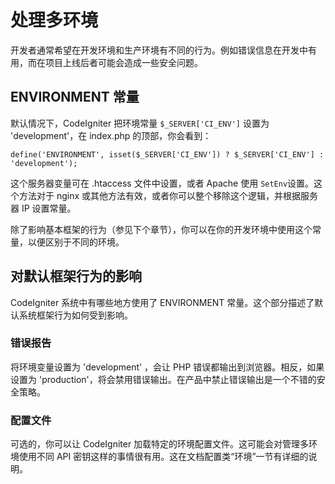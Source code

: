 # 处理多环境

开发者通常希望在开发环境和生产环境有不同的行为。例如错误信息在开发中有用，而在项目上线后者可能会造成一些安全问题。

## ENVIRONMENT 常量

默认情况下，CodeIgniter 把环境常量 `$_SERVER['CI_ENV']` 设置为 'development'，在 index.php 的顶部，你会看到：

	define('ENVIRONMENT', isset($_SERVER['CI_ENV']) ? $_SERVER['CI_ENV'] : 'development');

这个服务器变量可在 .htaccess 文件中设置，或者 Apache 使用 `SetEnv`设置。这个方法对于 nginx 或其他方法有效，或者你可以整个移除这个逻辑，并根据服务器 IP 设置常量。

除了影响基本框架的行为（参见下个章节），你可以在你的开发环境中使用这个常量，以便区别于不同的环境。

## 	对默认框架行为的影响

CodeIgniter 系统中有哪些地方使用了 ENVIRONMENT 常量。这个部分描述了默认系统框架行为如何受到影响。

### 错误报告

将环境变量设置为 'development' ，会让 PHP 错误都输出到浏览器。相反，如果设置为 'production'，将会禁用错误输出。在产品中禁止错误输出是一个不错的安全策略。

### 配置文件

可选的，你可以让 CodeIgniter 加载特定的环境配置文件。这可能会对管理多环境使用不同 API 密钥这样的事情很有用。这在文档配置类“环境”一节有详细的说明。